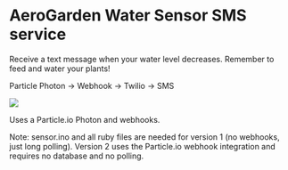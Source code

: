 # AeroGarden Water Sensor SMS service

Receive a text message when your water level decreases. Remember to feed and water your plants!

Particle Photon -> Webhook -> Twilio -> SMS


![](https://s-media-cache-ak0.pinimg.com/originals/be/d4/db/bed4dbc655e7e17bf7abe2c1acc2b984.gif)


Uses a Particle.io Photon and webhooks.

Note: sensor.ino and all ruby files are needed for version 1 (no webhooks, just long polling). Version 2 uses the Particle.io webhook integration and requires no database and no polling.
